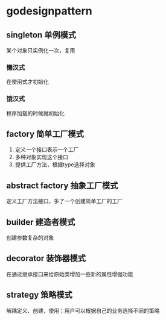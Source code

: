 # godesignpattern

## singleton 单例模式

某个对象只实例化一次，复用

### 懒汉式

在使用式才初始化

### 饿汉式

程序加载的时候就初始化

## factory 简单工厂模式

1. 定义一个接口表示一个工厂
2. 多种对象实现这个接口
3. 提供工厂方法，根据type选择对象

## abstract factory 抽象工厂模式

定义工厂方法接口，多了一个创建简单工厂的工厂

## builder 建造者模式

创建参数复杂的对象

## decorator 装饰器模式

在通过继承接口来给原始类增加一些新的属性增强功能

## strategy 策略模式

解耦定义、创建、使用；用户可以根据自己的业务选择不同的策略